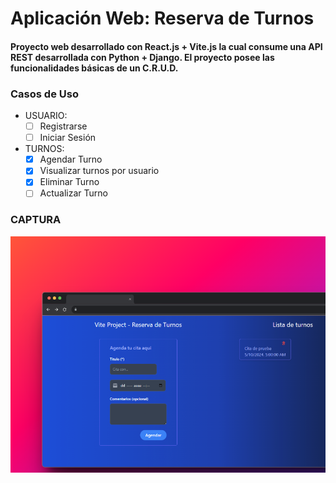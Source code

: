 # Aplicación Web: Reserva de Turnos

#### Proyecto web desarrollado con React.js + Vite.js la cual consume una API REST desarrollada con Python + Django. El proyecto posee las funcionalidades básicas de un C.R.U.D.


### Casos de Uso
- USUARIO:
  - [ ] Registrarse
  - [ ] Iniciar Sesión

- TURNOS:
  - [x] Agendar Turno
  - [x] Visualizar turnos por usuario
  - [x] Eliminar Turno
  - [ ] Actualizar Turno 

### CAPTURA
![alt text](image-1.png)